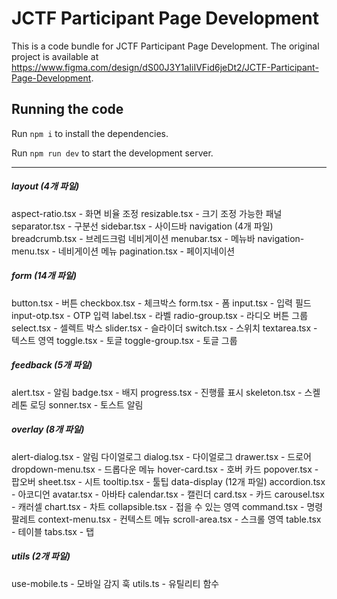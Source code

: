 
  # JCTF Participant Page Development

  This is a code bundle for JCTF Participant Page Development. The original project is available at https://www.figma.com/design/dS00J3Y1aIiIVFid6jeDt2/JCTF-Participant-Page-Development.

  ## Running the code

  Run `npm i` to install the dependencies.

  Run `npm run dev` to start the development server.

---
##### layout (4개 파일)
aspect-ratio.tsx - 화면 비율 조정
resizable.tsx - 크기 조정 가능한 패널
separator.tsx - 구분선
sidebar.tsx - 사이드바
navigation (4개 파일)
breadcrumb.tsx - 브레드크럼 네비게이션
menubar.tsx - 메뉴바
navigation-menu.tsx - 네비게이션 메뉴
pagination.tsx - 페이지네이션

##### form (14개 파일)
button.tsx - 버튼
checkbox.tsx - 체크박스
form.tsx - 폼
input.tsx - 입력 필드
input-otp.tsx - OTP 입력
label.tsx - 라벨
radio-group.tsx - 라디오 버튼 그룹
select.tsx - 셀렉트 박스
slider.tsx - 슬라이더
switch.tsx - 스위치
textarea.tsx - 텍스트 영역
toggle.tsx - 토글
toggle-group.tsx - 토글 그룹

##### feedback (5개 파일)
alert.tsx - 알림
badge.tsx - 배지
progress.tsx - 진행률 표시
skeleton.tsx - 스켈레톤 로딩
sonner.tsx - 토스트 알림

##### overlay (8개 파일)
alert-dialog.tsx - 알림 다이얼로그
dialog.tsx - 다이얼로그
drawer.tsx - 드로어
dropdown-menu.tsx - 드롭다운 메뉴
hover-card.tsx - 호버 카드
popover.tsx - 팝오버
sheet.tsx - 시트
tooltip.tsx - 툴팁
data-display (12개 파일)
accordion.tsx - 아코디언
avatar.tsx - 아바타
calendar.tsx - 캘린더
card.tsx - 카드
carousel.tsx - 캐러셀
chart.tsx - 차트
collapsible.tsx - 접을 수 있는 영역
command.tsx - 명령 팔레트
context-menu.tsx - 컨텍스트 메뉴
scroll-area.tsx - 스크롤 영역
table.tsx - 테이블
tabs.tsx - 탭

##### utils (2개 파일)
use-mobile.ts - 모바일 감지 훅
utils.ts - 유틸리티 함수